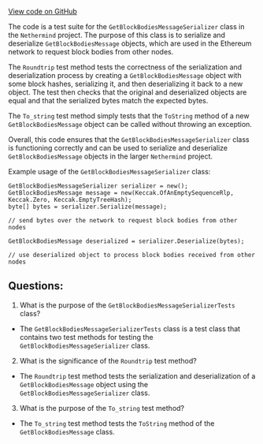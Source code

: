 [View code on GitHub](https://github.com/NethermindEth/nethermind/src/Nethermind/Nethermind.Network.Test/P2P/Subprotocols/Eth/V62/GetBlockBodiesMessageSerializerTests.cs)

The code is a test suite for the `GetBlockBodiesMessageSerializer` class in the `Nethermind` project. The purpose of this class is to serialize and deserialize `GetBlockBodiesMessage` objects, which are used in the Ethereum network to request block bodies from other nodes. 

The `Roundtrip` test method tests the correctness of the serialization and deserialization process by creating a `GetBlockBodiesMessage` object with some block hashes, serializing it, and then deserializing it back to a new object. The test then checks that the original and deserialized objects are equal and that the serialized bytes match the expected bytes. 

The `To_string` test method simply tests that the `ToString` method of a new `GetBlockBodiesMessage` object can be called without throwing an exception. 

Overall, this code ensures that the `GetBlockBodiesMessageSerializer` class is functioning correctly and can be used to serialize and deserialize `GetBlockBodiesMessage` objects in the larger `Nethermind` project. 

Example usage of the `GetBlockBodiesMessageSerializer` class:

```
GetBlockBodiesMessageSerializer serializer = new();
GetBlockBodiesMessage message = new(Keccak.OfAnEmptySequenceRlp, Keccak.Zero, Keccak.EmptyTreeHash);
byte[] bytes = serializer.Serialize(message);

// send bytes over the network to request block bodies from other nodes

GetBlockBodiesMessage deserialized = serializer.Deserialize(bytes);

// use deserialized object to process block bodies received from other nodes
```
## Questions: 
 1. What is the purpose of the `GetBlockBodiesMessageSerializerTests` class?
- The `GetBlockBodiesMessageSerializerTests` class is a test class that contains two test methods for testing the `GetBlockBodiesMessageSerializer` class.

2. What is the significance of the `Roundtrip` test method?
- The `Roundtrip` test method tests the serialization and deserialization of a `GetBlockBodiesMessage` object using the `GetBlockBodiesMessageSerializer` class.

3. What is the purpose of the `To_string` test method?
- The `To_string` test method tests the `ToString` method of the `GetBlockBodiesMessage` class.